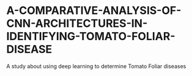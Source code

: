 # A-COMPARATIVE-ANALYSIS-OF-CNN-ARCHITECTURES-IN-IDENTIFYING-TOMATO-FOLIAR-DISEASE
A study about using deep learning to determine Tomato Foliar diseases
